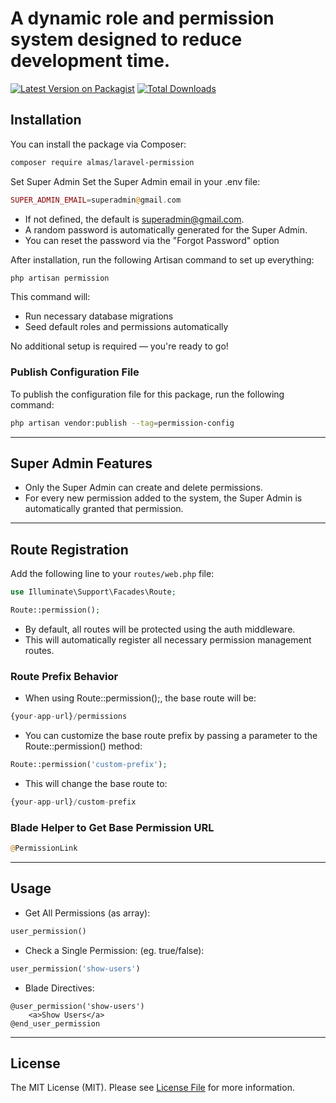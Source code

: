 # A dynamic role and permission system designed to reduce development time.

[![Latest Version on Packagist](https://img.shields.io/packagist/v/almas/laravel-permission.svg?style=flat-square)](https://packagist.org/packages/almas/laravel-permission)
[![Total Downloads](https://img.shields.io/packagist/dt/almas/laravel-permission.svg?style=flat-square)](https://packagist.org/packages/almas/laravel-permission)
<!--delete-->

## Installation
You can install the package via Composer:
```bash
composer require almas/laravel-permission
```

Set Super Admin
Set the Super Admin email in your .env file:
```php
SUPER_ADMIN_EMAIL=superadmin@gmail.com
```
- If not defined, the default is superadmin@gmail.com.
- A random password is automatically generated for the Super Admin.
- You can reset the password via the "Forgot Password" option

After installation, run the following Artisan command to set up everything:
```bash
php artisan permission
```

This command will:
- Run necessary database migrations
- Seed default roles and permissions automatically

No additional setup is required — you're ready to go!

### Publish Configuration File
To publish the configuration file for this package, run the following command:
```bash
php artisan vendor:publish --tag=permission-config
```

---
## Super Admin Features

- Only the Super Admin can create and delete permissions.
- For every new permission added to the system, the Super Admin is automatically granted that permission.

---

## Route Registration
Add the following line to your `routes/web.php` file:
```php
use Illuminate\Support\Facades\Route;

Route::permission();
```
- By default, all routes will be protected using the auth middleware.
- This will automatically register all necessary permission management routes.

### Route Prefix Behavior
- When using Route::permission();, the base route will be:
```php
{your-app-url}/permissions
```

- You can customize the base route prefix by passing a parameter to the Route::permission() method:
```php
Route::permission('custom-prefix');
```

- This will change the base route to:
```php
{your-app-url}/custom-prefix
```

### Blade Helper to Get Base Permission URL

```php
@PermissionLink
```

---

## Usage

- Get All Permissions (as array):
```php
user_permission()
```

- Check a Single Permission: (eg. true/false):
```php
user_permission('show-users')
```

- Blade Directives:
```blade
@user_permission('show-users')
    <a>Show Users</a>
@end_user_permission
```

---
## License

The MIT License (MIT). Please see [License File](LICENSE.md) for more information.

